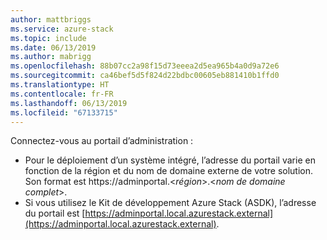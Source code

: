 ```yaml
---
author: mattbriggs
ms.service: azure-stack
ms.topic: include
ms.date: 06/13/2019
ms.author: mabrigg
ms.openlocfilehash: 88b07cc2a98f15d73eeea2d5ea965b4a0d9a72e6
ms.sourcegitcommit: ca46bef5d5f824d22bdbc00605eb881410b1ffd0
ms.translationtype: HT
ms.contentlocale: fr-FR
ms.lasthandoff: 06/13/2019
ms.locfileid: "67133715"
---
```

Connectez-vous au portail d’administration :
- Pour le déploiement d’un système intégré, l’adresse du portail varie en fonction de la région et du nom de domaine externe de votre solution. Son format est https://adminportal.&lt;*région*&gt;.&lt;*nom de domaine complet*&gt;.
- Si vous utilisez le Kit de développement Azure Stack (ASDK), l’adresse du portail est [https://adminportal.local.azurestack.external](https://adminportal.local.azurestack.external).